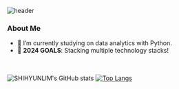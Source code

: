 ![header](https://capsule-render.vercel.app/api?type=venom&color=_custom_gradient,0:46B8FF,100:1E90FF&height=150&text=SHIHYUNLIM&fontColor=000000&fontsize=100)

### About Me
- 🌱 I’m currently studying on data analytics with Python.
- 🐥 **2024 GOALS**: Stacking multiple technology stacks!
</br></br></br>

![SHIHYUNLIM's GitHub stats](https://github-readme-stats.vercel.app/api?username=shihyunlim&show_icons=true&theme=transparent&height=180)
[![Top Langs](https://github-readme-stats.vercel.app/api/top-langs/?username=shihyunlim&layout=compact&height=180)](https://github.com/shihyunlim/github-readme-stats)
</br></br></br>
